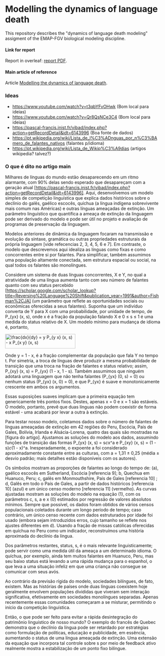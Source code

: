 # Modelling the dynamics of language death
This repository describes the "dynamics of language death modeling" assigment of the EMAP-FGV biological modeling discipline.

#### Link for report
Report in overleaf: [report PDF](https://pt.overleaf.com/read/vqjfqhspnmdb).

#### Main article of reference
Article [Modelling the dynamics of language death](https://www.nature.com/articles/424900a).


### Ideas

- https://www.youtube.com/watch?v=t3qbYFvOHwk (Bom local para ideias)
- https://www.youtube.com/watch?v=Qr8QsNCe3C4 (Bom local para ideias)
- https://pascal-francis.inist.fr/vibad/index.php?action=getRecordDetail&idt=6143996 (Boa fonte de dados)
- https://pt.wikipedia.org/wiki/Lista_de_l%C3%ADnguas_por_n%C3%BAmero_de_falantes_nativos (falantes p/idioma)
- https://pt.wikipedia.org/wiki/Lista_de_Wikip%C3%A9dias (artigos wikipedia? talvez?)


### O que é dito no artigo main

Milhares de línguas do mundo estão desaparecendo em um ritmo alarmante, com 90% delas sendo esperado que desapareçam com a geração atual [https://pascal-francis.inist.fr/vibad/index.php?action=getRecordDetail&idt=6143996]. Aqui, desenvolvemos um modelo simples de competição linguística que explica dados históricos sobre o declínio do galês, gaélico escocês, quíchua (a língua indígena sobrevivente mais comum nas Américas) e outras línguas ameaçadas de extinção. Um parâmetro linguístico que quantifica a ameaça de extinção da linguagem pode ser derivado do modelo e pode ser útil no projeto e avaliação de programas de preservação da linguagem.

Modelos anteriores de dinâmica da linguagem focaram na transmissão e evolução da sintaxe, gramática ou outras propriedades estruturais da própria linguagem [vide refecencias 2, 3, 4, 5, 6 e 7]. Em contraste, o modelo que descrevemos aqui idealiza as línguas como fixas e como concorrentes entre si por falantes. Para simplificar, também assumimos uma população altamente conectada, sem estrutura espacial ou social, na qual todos os falantes são monolíngues.

Considere um sistema de duas línguas concorrentes, X e Y, no qual a atratividade de uma língua aumenta tanto com seu número de falantes quanto com seu status percebido [https://scholar.google.com/scholar_lookup?title=Reversing%20Language%20Shift&publication_year=1991&author=Fishman%2CJA] (um parâmetro que reflete as oportunidades sociais ou econômicas oferecidas a seus falantes). Suponha que um indivíduo converta de Y para X com uma probabilidade, por unidade de tempo, de P_{yx} (x, s), onde x é a fração da população falando X e 0 ≤ s ≤ 1 é uma medida do status relativo de X. Um modelo mínimo para mudança de idioma é, portanto,

<img src="http://www.sciweavers.org/tex2img.php?eq=%5Cfrac%7Bdx%7D%7Bdy%7D%20%3D%20y%20P_%7By%20x%7D%20%28x%2C%20s%29%20-%20x%20P_%7Bx%20y%7D%20%28x%2C%20s%29&bc=White&fc=Black&im=jpg&fs=12&ff=arev&edit=0" align="center" border="0" alt="\frac{dx}{dy} = y P_{y x} (x, s) - x P_{x y} (x, s)" width="228" height="47" />

Onde y = 1 - x, é a fração complementar da população que fala Y no tempo t. Por simetria, a troca de línguas deve produzir a mesma probabilidade de transição que uma troca na fração de falantes e status relativo; assim, P_{xy} (x, s) = P_{yx} (1 - x, 1 - s). Também assumimos que ninguém adotará uma linguagem que não tenha falantes (P_{yx} (0, s) = 0) ou nenhum status (P_{yx} (x, 0) = 0), e que P_{yx} é suave e monotonicamente crescente em ambos os argumentos.

Essas suposições suaves implicam que a primeira equação tem genericamente três pontos fixos. Destes, apenas x = 0 e x = 1 são estáveis. O modelo, portanto, prevê que duas línguas não podem coexistir de forma estável - uma acabará por levar a outra à extinção.

Para testar nosso modelo, coletamos dados sobre o número de falantes de línguas ameaçadas de extinção em 42 regiões do Peru, Escócia, País de Gales, Bolívia, Irlanda e Alsácia-Lorena, quatro das quais são mostradas na [figura do artigo]. Ajustamos as soluções do modelo aos dados, assumindo funções de transição das formas P_{yx} (x, s) = s*c*x^a e P_{xy} (x, s) = (1 - s)*c*(1 - x)^a. Inesperadamente, o expoente a foi considerado aproximadamente constante entre as culturas, com a = 1,31 ± 0,25 (média ± desvio padrão; mais detalhes estão disponíveis com os autores).

Os símbolos mostram as proporções de falantes ao longo do tempo de: (a), gaélico escocês em Sutherland, Escócia [referencia 9]; b, Quechua em Huanuco, Peru; c, galês em Monmouthshire, País de Gales [referencia 10] ; d, Galês em todo o País de Gales, a partir de dados históricos [referencia 10] (azul) e um único censo moderno [referencia 11] (vermelho). As curvas ajustadas mostram as soluções do modelo na equação (1), com os parâmetros c, s, a e x (0) estimados por regressão de valores absolutos mínimos. Sempre que possível, os dados foram obtidos de vários censos populacionais coletados durante um longo período de tempo; caso contrário, um único censo recente com dados estruturados por idade foi usado (embora sejam introduzidos erros, cujo tamanho se reflete nos ajustes diferentes em d). Usando a fração de missas católicas oferecidas em quíchua no Peru como um indicador, reconstruímos uma história aproximada do declínio da língua.

Dos parâmetros restantes, status, s, é o mais relevante linguisticamente; pode servir como uma medida útil da ameaça a um determinado idioma. O quíchua, por exemplo, ainda tem muitos falantes em Huanuco, Peru, mas seu baixo status está levando a uma rápida mudança para o espanhol, o que leva a uma situação infeliz em que uma criança não consegue se comunicar com seus avós.

Ao contrário da previsão rígida do modelo, sociedades bilíngues, de fato, existem. Mas as histórias de países onde duas línguas coexistem hoje geralmente envolvem populações divididas que viveram sem interação significativa, efetivamente em sociedades monolíngues separadas. Apenas recentemente essas comunidades começaram a se misturar, permitindo o início da competição linguística.

Então, o que pode ser feito para evitar a rápida desintegração do patrimônio linguístico de nosso mundo? O exemplo do francês de Quebec demonstra que o declínio da língua pode ser retardado por estratégias como formulação de políticas, educação e publicidade, em essência, aumentando o status de uma língua ameaçada de extinção. Uma extensão da equação que incorpora tal controle sobre s por meio de feedback ativo realmente mostra a estabilização de um ponto fixo bilíngue.

